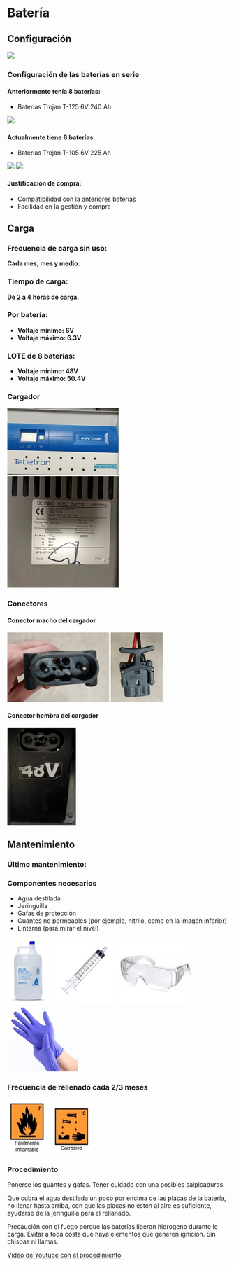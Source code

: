 # Batería


## Configuración

![](img/bateria/bateria-configuración-serie.jpg)

### Configuración de las baterías en serie

#### Anteriormente tenía 8 baterías:
- Baterías Trojan T-125 6V 240 Ah

![](img/bateria/bateria-configuración-bateria-vieja.jpg)

#### Actualmente tiene 8 baterías:
- Baterías Trojan T-105 6V 225 Ah

![](img/bateria/bateria-configuración-bateria-nueva.png)
![](img/bateria/bateria-configuración-etiqueta-bateria-nueva.jpg)

#### Justificación de compra:
- Compatibilidad con la anteriores baterías
- Facilidad en la gestión y compra

## Carga

### Frecuencia de carga sin uso: 
**Cada mes, mes y medio.**
### Tiempo de carga: 
**De 2 a 4 horas de carga.**
### Por batería:
- **Voltaje mínimo: 6V**
- **Voltaje máximo: 6.3V**
### LOTE de 8 baterías:
- **Voltaje mínimo: 48V**
- **Voltaje máximo: 50.4V**

### Cargador

![](img/bateria/bateria-carga-cargador-frontal.jpg)
![](img/bateria/bateria-carga-cargador-trasera.jpg)

### Conectores

#### Conector macho del cargador
![](img/bateria/bateria-carga-cargador-conector-macho-vista-1.jpg)
![](img/bateria/bateria-carga-cargador-conector-macho-vista-2.jpg)
#### Conector hembra del cargador
![](img/bateria/bateria-carga-conectar-hembra-coche.jpg)

## Mantenimiento

### Último mantenimiento: 

### Componentes necesarios
- Agua destilada
- Jeringuilla
- Gafas de protección
- Guantes no permeables (por ejemplo, nitrilo, como en la imagen inferior)
- Linterna (para mirar el nivel)

![](img/bateria/bateria-mantenimiento-agua-destilada.jpg)
![](img/bateria/bateria-mantenimiento-jeringuilla.jpg)
![](img/bateria/bateria-mantenimiento-gafas-proteccion.jpg)
![](img/bateria/bateria-mantenimiento-guantes.jpg)

### Frecuencia de rellenado cada 2/3 meses

![](img/bateria/bateria-mantenimiento-infamable.jpg)
![](img/bateria/bateria-mantenimiento-corrosivo.jpg)

### Procedimiento
Ponerse los guantes y gafas. Tener cuidado con una posibles salpicaduras. 

Que cubra el agua destilada un poco por encima de las placas de la batería, 
no llenar hasta arriba, con que las placas no estén al aire es suficiente, ayudarse de la jeringuilla para el rellanado.

Precaución con el fuego porque las baterías liberan hidrogeno durante le carga. Evitar a toda costa que haya elementos que generen ignición. Sin chispas ni llamas. 

[Video de Youtube con el procedimiento](https://www.youtube.com/watch?v=gYsozEP8XMg)